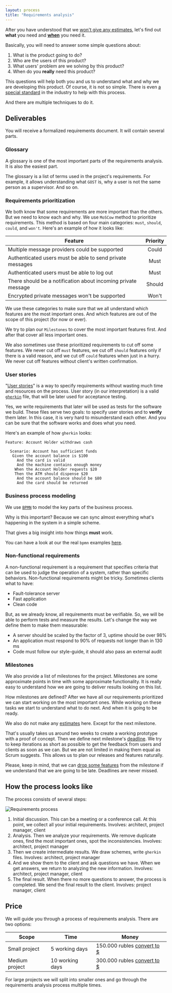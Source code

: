 ```yaml
---
layout: process
title: "Requirements analysis"
---
```


After you have understood that we [won't give any estimates](/meta/rsdp/estimates), let's find out **what** you need and [**when**](/meta/rsdp/how-to-always-be-on-time) you need it.

Basically, you will need to answer some simple questions about:
1. What is the product going to do?
2. Who are the users of this product?
3. What users' problem are we solving by this product?
4. When do you **really** need this product?

This questions will help both you and us to understand what and why we are developing this product.
Of course, it is not so simple. There is even [a special standard](https://standards.ieee.org/findstds/standard/830-1998.html) in the industry to help with this process.

And there are multiple techniques to do it.


## Deliverables

You will receive a formalized requirements document.
It will contain several parts.

### Glossary

A glossary is one of the most important parts of the requirements analysis.
It is also the easiest part.

The glossary is a list of terms used in the project's requirements.
For example, it allows understanding what `GOST` is,
why a user is not the same person as a supervisor. And so on.

### Requirements prioritization

We both know that some requirements are more important than the others.
But we need to know each and why. We use `MoSCow` method to prioritize requirements.
This method is based on four main categories: `must`, `should`, `could`, and `won't`.
Here's an example of how it looks like:

| Feature                                                        | Priority |
|----------------------------------------------------------------|:--------:|
| Multiple message providers could be supported                  |   Could  |
| Authenticated users must be able to send private messages      |   Must   |
| Authenticated users must be able to log out                    |   Must   |
| There should be a notification about incoming private message  |  Should  |
| Encrypted private messages won't be supported                  |   Won't  |

We use these categories to make sure that we all understand which features are the most important ones.
And which features are out of the scope of this project (for now or ever).

We try to plan our `Milestones` to cover the most important features first.
And after that cover all less important ones.

We also sometimes use these prioritized requirements to cut off some features.
We never cut off `must` features, we cut off `should` features only if there is a valid reason, and we cut off `could` features when just in a hurry. We never cut off features without client's written confirmation.

### User stories

"[User stories](https://en.wikipedia.org/wiki/User_story)" is a way to specify requirements without wasting much time and resources on the process. User story (in our interpretation) is a valid [`gherkin`](https://github.com/cucumber/cucumber/wiki/Gherkin) file, that will be later used for acceptance testing.

Yes, we write requirements that later will be used as tests for the software we build.
These files serve two goals: to specify user stories and to **verify** them later.
In this case, it is very hard to misunderstand each other.
And you can be sure that the software works and does what you need.

Here's an example of how `gherkin` looks:

```gherkin
Feature: Account Holder withdraws cash

  Scenario: Account has sufficient funds
   Given the account balance is $100
     And the card is valid
     And the machine contains enough money
    When the Account Holder requests $20
    Then the ATM should dispense $20
     And the account balance should be $80
     And the card should be returned
```

### Business process modeling

We use [`BPMN`](https://en.wikipedia.org/wiki/Business_Process_Model_and_Notation) to model the key parts of the business process.

Why is this important?
Because we can sync almost everything what's happening in the system in a simple scheme.

That gives a big insight into how things **must** work.

You can have a look at our the real `bpmn` examples [here](https://github.com/wemake-services/meta/tree/master/processes).

### Non-functional requirements

A non-functional requirement is a requirement that specifies criteria that can be used to judge the operation of a system, rather than specific behaviors.
Non-functional requirements might be tricky. Sometimes clients what to have:

- Fault-tolerance server
- Fast application
- Clean code

But, as we already know, all requirements must be verifiable.
So, we will be able to perform tests and measure the results.
Let's change the way we define them to make them measurable:

- A server should be scaled by the factor of 3, uptime should be over 98%
- An application must respond to 90% of requests not longer than in 130 ms
- Code must follow our style-guide, it should also pass an external audit

### Milestones

We also provide a list of milestones for the project.
Milestones are some approximate points in
time with some approximate functionality.
It is really easy to understand how we are going to deliver results looking
on this list.

How milestones are defined? After we have all our requirements prioritized
we can start working on the most important ones. While working on these
tasks we start to understand what to do next. And when it is going to be ready.

We also do not make any [estimates](/meta/rsdp/estimates/) here. Except for the next milestone.

That's usually takes us around two weeks to create a
working prototype with a proof of concept.
Then we define next milestone's [deadline](/meta/rsdp/how-to-always-be-on-time/).
We try to keep iterations as short as possible to get the feedback from users
and clients as soon as we can. But we are not limited in making them equal as
Scrum suggests. This allows us to plan our releases and features naturally.

Please, keep in mind, that we can [drop some features](/meta/rsdp/how-to-always-be-on-time/#what-happens-when-we-feel-that-we-will-be-late)
from the milestone if we understand that we are going to be late.
Deadlines are never missed.


## How the process looks like

The process consists of several steps:

![Requirements process](https://i.imgur.com/LyhzqPA.png)

1. Initial discussion. This can be a meeting or a conference call. At this point, we collect all your initial requirements. Involves: architect, project manager, client
2. Analysis. Then we analyze your requirements. We remove duplicate ones, find the most important ones, spot the inconsistencies. Involves: architect, project manager
3. Then we create intermediate results. We draw schemes, write `gherkin` files. Involves: architect, project manager
4. And we show them to the client and ask questions we have. When we get answers, we return to analyzing the new information. Involves: architect, project manager, client
5. The final result. When there no more questions to answer, the process is completed. We send the final result to the client. Involves: project manager, client


## Price

We will guide you through a process of requirements analysis.
There are two options:

| Scope          | Time            | Money          |
|----------------|-----------------|----------------|
| Small project  | 5 working days  | 150.000 rubles [convert to $](http://www.countrycurrencyrates.com/en/convert/RUB/USD/150000) |
| Medium project | 10 working days | 300.000 rubles [convert to $](http://www.countrycurrencyrates.com/en/convert/RUB/USD/300000) |

For large projects we will split into smaller ones and
go through the requirements analysis process multiple times.
